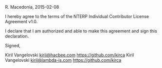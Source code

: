 R. Macedonia, 2015-02-08

I hereby agree to the terms of the NTERP Individual Contributor License
Agreement v1.0.

I declare that I am authorized and able to make this agreement and sign this
declaration.

Signed,

Kiril Vangelovski kiril@hacbee.com https://github.com/kirca
Kiril Vangelovski kiril@lambda-is.com https://github.com/kirca
